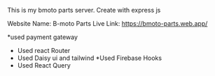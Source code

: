 This is my bmoto parts server. Create with express js


Website Name: B-moto Parts
Live Link: https://bmoto-parts.web.app/


*used payment gateway


* Used react Router
* Used Daisy ui and tailwind
*Used Firebase Hooks
* Used React Query